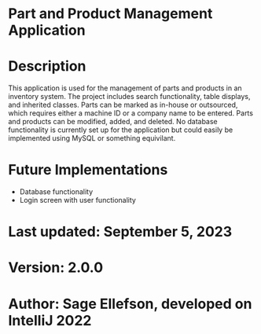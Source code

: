 # Part and Product Management Application 

# Description 
This application is used for the management of parts and products in an inventory system. The project includes search functionality, table displays, and inherited classes. Parts can be marked as in-house or outsourced, which requires either a machine ID or a company name to be entered. Parts and products can be modified, added, and deleted. No database functionality is currently set up for the application but could easily be implemented using MySQL or something equivilant. 


# Future Implementations 
- Database functionality
- Login screen with user functionality

# Last updated: September 5, 2023 
# Version: 2.0.0
# Author: Sage Ellefson, developed on IntelliJ 2022
